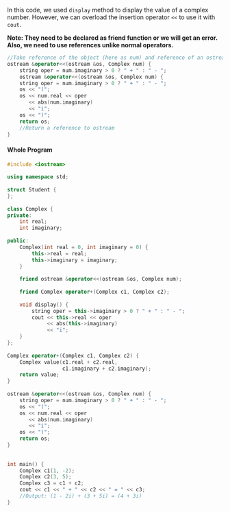 In this code, we used `display` method to display the value of a complex number. However, we can overload the insertion operator `<<` to use it with `cout`.

**Note: They need to be declared as friend function or we will get an error. Also, we need to use references unlike normal operators.**


```cpp
//Take reference of the object (here as num) and reference of an ostream data value (here as os).
ostream &operator<<(ostream &os, Complex num) {  
    string oper = num.imaginary > 0 ? " + " : " - ";  
	ostream &operator<<(ostream &os, Complex num) {  
	string oper = num.imaginary > 0 ? " + " : " - ";  
	os << "(";  
	os << num.real << oper  
	   << abs(num.imaginary)  
	   << "i";  
	os << ")";  
	return os;  
	//Return a reference to ostream
}
```

#### Whole Program 
```cpp
#include <iostream>  
  
using namespace std;  
  
struct Student {  
};  
  
class Complex {  
private:  
    int real;  
    int imaginary;  
  
public:  
    Complex(int real = 0, int imaginary = 0) {  
        this->real = real;  
        this->imaginary = imaginary;  
    }  
  
    friend ostream &operator<<(ostream &os, Complex num);  
  
    friend Complex operator+(Complex c1, Complex c2);  
  
    void display() {  
        string oper = this->imaginary > 0 ? " + " : " - ";  
        cout << this->real << oper  
             << abs(this->imaginary)  
             << "i";  
    }  
};  
  
Complex operator+(Complex c1, Complex c2) {  
    Complex value(c1.real + c2.real,  
                  c1.imaginary + c2.imaginary);  
    return value;  
}  
  
ostream &operator<<(ostream &os, Complex num) {  
    string oper = num.imaginary > 0 ? " + " : " - ";  
    os << "(";  
    os << num.real << oper  
       << abs(num.imaginary)  
       << "i";  
    os << ")";  
    return os;  
}  
  
  
int main() {  
    Complex c1(1, -2);  
    Complex c2(3, 5);  
    Complex c3 = c1 + c2;  
    cout << c1 << " + " << c2 << " = " << c3;  
    //Output: (1 - 2i) + (3 + 5i) = (4 + 3i)
}
```